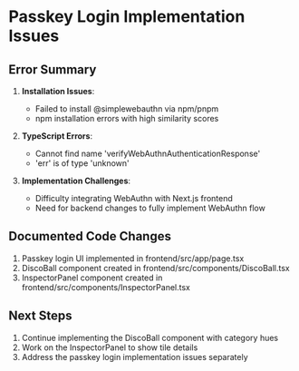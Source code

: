 # Passkey Login Implementation Issues

## Error Summary

1. **Installation Issues**:
   - Failed to install @simplewebauthn via npm/pnpm
   - npm installation errors with high similarity scores

2. **TypeScript Errors**:
   - Cannot find name 'verifyWebAuthnAuthenticationResponse'
   - 'err' is of type 'unknown'

3. **Implementation Challenges**:
   - Difficulty integrating WebAuthn with Next.js frontend
   - Need for backend changes to fully implement WebAuthn flow

## Documented Code Changes

1. Passkey login UI implemented in frontend/src/app/page.tsx
2. DiscoBall component created in frontend/src/components/DiscoBall.tsx
3. InspectorPanel component created in frontend/src/components/InspectorPanel.tsx

## Next Steps

1. Continue implementing the DiscoBall component with category hues
2. Work on the InspectorPanel to show tile details
3. Address the passkey login implementation issues separately
